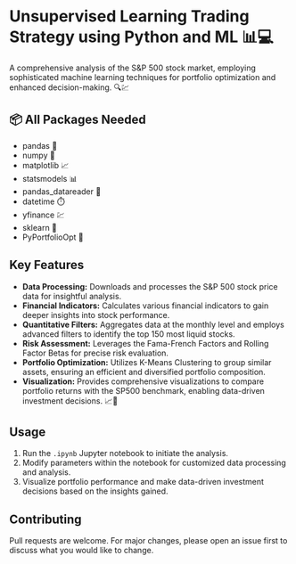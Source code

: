 # Unsupervised Learning Trading Strategy using Python and ML 📊💻

A comprehensive analysis of the S&P 500 stock market, employing sophisticated machine learning techniques for portfolio optimization and enhanced decision-making. 🔍💹

## 📦 All Packages Needed
- pandas 🐼
- numpy 🔢
- matplotlib 📈
- statsmodels 📊
- pandas_datareader 📰
- datetime ⏱️
- yfinance 💹
- sklearn 🤖
- PyPortfolioOpt 💼

## Key Features

- **Data Processing:** Downloads and processes the S&P 500 stock price data for insightful analysis.
- **Financial Indicators:** Calculates various financial indicators to gain deeper insights into stock performance.
- **Quantitative Filters:** Aggregates data at the monthly level and employs advanced filters to identify the top 150 most liquid stocks.
- **Risk Assessment:** Leverages the Fama-French Factors and Rolling Factor Betas for precise risk evaluation.
- **Portfolio Optimization:** Utilizes K-Means Clustering to group similar assets, ensuring an efficient and diversified portfolio composition.
- **Visualization:** Provides comprehensive visualizations to compare portfolio returns with the SP500 benchmark, enabling data-driven investment decisions. 📈🚀

## Usage

1. Run the `.ipynb` Jupyter notebook to initiate the analysis.
2. Modify parameters within the notebook for customized data processing and analysis.
3. Visualize portfolio performance and make data-driven investment decisions based on the insights gained.

## Contributing

Pull requests are welcome. For major changes, please open an issue first to discuss what you would like to change.
